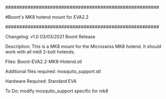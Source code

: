 

#######################################################

#Boont's MK8 hotend mount for EVA2.2

#######################################################

Changelog: 
v1.0 03/03/2021 Boont Release

Description: 
This is a MK8 mount for the Microswiss MK8 hotend. It should
work with all mk8 2-bolt hotends.

Files: 
Boont-EVA2.2-MK8-Hotend.stl

Additional files required: 
mosquito_support.stl

Hardware Required: 
Standard EVA

To Do: 
modify mosquito_support specific for mk8
